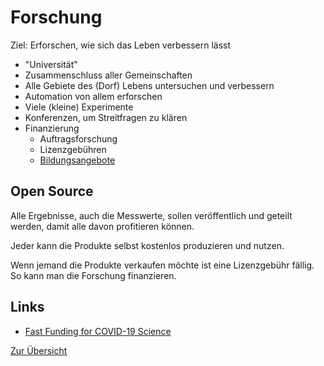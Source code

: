# Forschung

Ziel: Erforschen, wie sich das Leben verbessern lässt

- "Universität"
- Zusammenschluss aller Gemeinschaften
- Alle Gebiete des (Dorf) Lebens untersuchen und verbessern
- Automation von allem erforschen
- Viele (kleine) Experimente
- Konferenzen, um Streitfragen zu klären
- Finanzierung
    + Auftragsforschung
    + Lizenzgebühren
    + [Bildungsangebote](../leben/gesellschaft/bildung.md)

## Open Source

Alle Ergebnisse, auch die Messwerte, sollen veröffentlich und geteilt werden, damit alle davon profitieren können.

Jeder kann die Produkte selbst kostenlos produzieren und nutzen.

Wenn jemand die Produkte verkaufen möchte ist eine Lizenzgebühr fällig. So kann man die Forschung finanzieren.

## Links

- [Fast Funding for COVID-19 Science](https://fastgrants.org/)

[Zur Übersicht](./masterplan.md)
